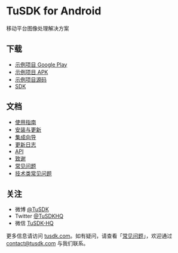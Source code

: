 # TuSDK for Android

移动平台图像处理解决方案

## 下载

* [示例项目 Google Play](https://play.google.com/store/apps/details?id=org.lasque.tusdkdemo)
* [示例项目 APK](http://tusdk.com/android)
* [示例项目源码](https://github.com/TuSDK/TuSDK-for-Android-demo)
* [SDK](https://github.com/TuSDK/TuSDK-for-Android)

## 文档

* [使用指南](http://tusdk.com/docs/help/guide)
* [安装与更新](http://tusdk.com/docs/android/install-and-update)
* [集成向导](http://tusdk.com/docs/android/integrate)
* [更新日志](http://tusdk.com/docs/android/changelog)
* [API](http://tusdk.com/docs/android/api/)
* [致谢](http://tusdk.com/docs/android/thanks)
* [常见问题](http://tusdk.com/docs/help/faq)
* [技术类常见问题](http://tusdk.com/docs/help/tech-faq)

## 关注

* 微博 [@TuSDK](http://weibo.com/tusdk)
* Twitter [@TuSDKHQ](https://twitter.com/TuSDKHQ)
* 微信 [TuSDK-HQ](http://tusdk.com/img/tusdk-wechat-qrcode.png)

更多信息请访问 [tusdk.com](http://tusdk.com/)。如有疑问，请查看「[常见问题](http://tusdk.com/docs/help/faq)」，欢迎通过 [contact@tusdk.com](mailto:contact@tusdk.com) 与我们联系。
